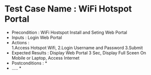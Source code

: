 # Test Case Name : WiFi Hotspot Portal #
* Precondition : WiFi Hostspot Install and Seting Web Portal 
* Inputs :  Login Web Portal
* Actions :  
          1.Access Hotspot Wifi,
          2.Login Username and Password
          3.Submit
* Expected Results :  Display Web Portal 3 Sec, Display Full Sceen On Mobile or Laptop, Access Internet 
* Postconditions : *
* ..... *
